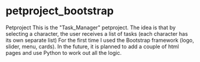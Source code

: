 # petproject_bootstrap
Petproject
This is the "Task_Manager" petproject.
The idea is that by selecting a character, the user receives a list of tasks (each character has its own separate list)
For the first time I used the Bootstrap framework (logo, slider, menu, cards).
In the future, it is planned to add a couple of html pages and use Python to work out all the logic.
